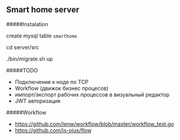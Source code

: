 Smart home server
-----------------

#####Instalation

create mysql table `smarthome`

cd server/src

./bin/migrate.sh up


#####TODO

* Подключение к ноде по TCP
* Workflow (движок бизнес процесов)
* импорт/экспорт рабочих процессов в визуальный редактор
* JWT авторизация

#####Workflow

* https://github.com/lenw/workflow/blob/master/workflow_test.go
* https://github.com/js-ojus/flow
